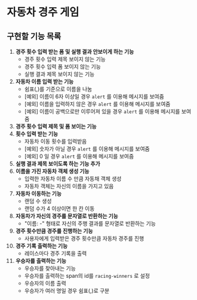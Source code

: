# 자동차 경주 게임

## 구현할 기능 목록

1. **경주 횟수 입력 받는 폼 및 실행 결과 안보이게 하는 기능**
   * 경주 횟수 입력 제목 보이지 않는 기능
   * 경주 횟수 입력 폼 보이지 않는 기능
   * 실행 결과 제목 보이지 않는 기능
2. **자동차 이름 입력 받는 기능**
   - 쉼표(,)를 기준으로 이름을 나눔
   - [예외] 이름이 6자 이상일 경우 `alert` 를 이용해 메시지를 보여줌
   - [예외] 이름을 입력하지 않은 경우 `alert` 를 이용해 메시지를 보여줌
   - [예외] 이름이 공백으로만 이루어져 있을 경우 `alert` 를 이용해 메시지를 보여줌
3. **경주 횟수 입력 제목 및 폼 보이는 기능**
4. **횟수 입력 받는 기능**
   * 자동차 이동 횟수를 입력받음
   * [예외] 숫자가 아닐 경우 `alert` 를 이용해 메시지를 보여줌
   * [예외] 0 일 경우 `alert` 를 이용해 메시지를 보여줌
5. **실행 결과 제목 보이도록 하는 기능 추가**
6. **이름을 가진 자동차 객체 생성 기능**
   * 입력한 자동차 이름 수 만큼 자동채 객체 생성
   * 자동차 객체는 자신의 이름을 가지고 있음
7. **자동차 이동하는 기능**
   * 랜덤 수 생성
   * 랜덤 수가 4 이상이면 한 칸 이동
8. **자동차가 자신의 경주를 문자열로 반환하는 기능**
   * "이름: -" 형태로 자신의 주행 결과를 문자열로 반환하는 기능 
9. **경주 횟수만큼 경주를 진행하는 기능**
   * 사용자에게 입력받은 경주 횟수만큼 자동차 경주를 진행
10. **경주 기록 출력하는 기능**
    * 레이스마다 경주 기록을 출력
11. **우승자를 출력하는 기능**
    * 우승자를 찾아내는 기능
    * 우승자를 출력하는 span의 id를 `racing-winners` 로 설정
    * 우승자의 이름 출력
    * 우승자가 여러 명일 경우 쉼표(,)로 구분

